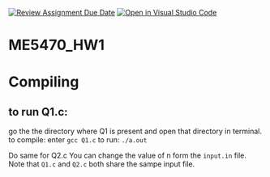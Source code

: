 [![Review Assignment Due Date](https://classroom.github.com/assets/deadline-readme-button-22041afd0340ce965d47ae6ef1cefeee28c7c493a6346c4f15d667ab976d596c.svg)](https://classroom.github.com/a/kYo2JgSk)
[![Open in Visual Studio Code](https://classroom.github.com/assets/open-in-vscode-2e0aaae1b6195c2367325f4f02e2d04e9abb55f0b24a779b69b11b9e10269abc.svg)](https://classroom.github.com/online_ide?assignment_repo_id=17674015&assignment_repo_type=AssignmentRepo)
# ME5470_HW1

# Compiling
## to run Q1.c:
go the the directory where Q1 is present and open that directory in terminal.
to compile: enter `gcc Q1.c`
to run: `./a.out`

Do same for Q2.c
You can change the value of n form the `input.in` file. Note that `Q1.c` and `Q2.c` both share the sampe input file.
